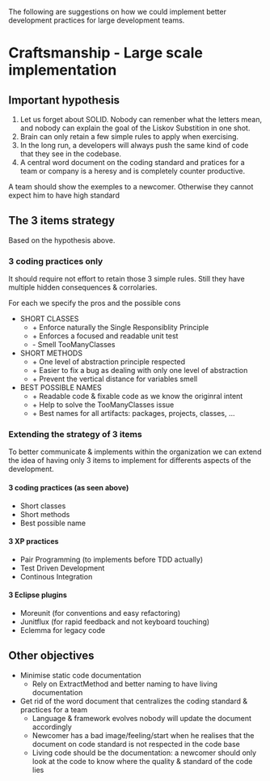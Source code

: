 The following are suggestions on how we could implement
better development practices for large development teams.

# Craftsmanship - Large scale implementation

## Important hypothesis

1. Let us forget about SOLID. Nobody can remenber what the letters mean,
and nobody can explain the goal of the Liskov Substition in one shot.
2. Brain can only retain a few simple rules to apply when exercising.
3. In the long run, a developers will always push the same kind of code that they see in the codebase.
4. A central word document on the coding standard and pratices for a team or company is a heresy and is completely counter productive.

A team should show the exemples to a newcomer. Otherwise they cannot expect him to have high standard

## The 3 items strategy

Based on the hypothesis above.

### 3 coding practices only

It should require not effort to retain those 3 simple rules. Still they have multiple hidden consequences & corrolaries.

For each we specify the pros and the possible cons

* SHORT CLASSES
    * \+ Enforce naturally the Single Responsiblity Principle
    * \+ Enforces a focused and readable unit test
    * \- Smell TooManyClasses
* SHORT METHODS
    * \+ One level of abstraction principle respected
    * \+ Easier to fix a bug as dealing with only one level of abstraction
    * \+ Prevent the vertical distance for variables smell
* BEST POSSIBLE NAMES
    * \+ Readable code & fixable code as we know the originral intent
    * \+ Help to solve the TooManyClasses issue
    * \+ Best names for all artifacts: packages, projects, classes, ...

### Extending the strategy of 3 items

To better communicate & implements within the organization we can extend the idea of having only 3 items to implement for differents aspects of the development. 

#### 3 coding practices (as seen above)
* Short classes
* Short methods
* Best possible name

#### 3 XP practices
* Pair Programming (to implements before TDD actually)
* Test Driven Development
* Continous Integration

#### 3 Eclipse plugins
* Moreunit (for conventions and easy refactoring)
* Junitflux (for rapid feedback and not keyboard touching)
* Eclemma for legacy code

## Other objectives

* Minimise static code documentation
    *  Rely on ExtractMethod and better naming to have living documentation
* Get rid of the word document that centralizes the coding standard & practices for a team
    * Language & framework evolves nobody will update the document accordingly
    * Newcomer has a bad image/feeling/start when he realises that the document on code standard is not respected in the code base
    * Living code should be the documentation: a newcomer should only look at the code to know where the quality & standard of the code lies


